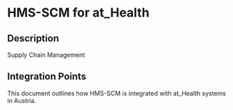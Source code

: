 # HMS-SCM for at_Health

## Description

Supply Chain Management

## Integration Points

This document outlines how HMS-SCM is integrated with at_Health systems in Austria.
